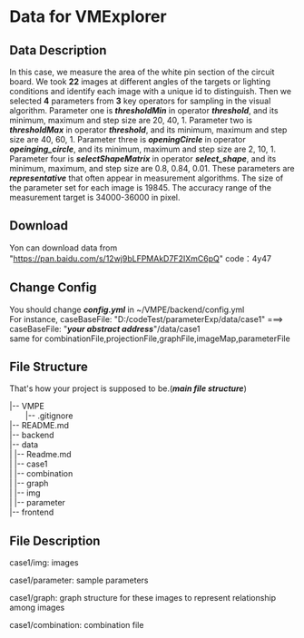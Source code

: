 
# Data for VMExplorer
## Data Description
In this case, we measure the area of the white pin section of the circuit board. 
We took **22** images at different angles of the targets or lighting conditions and identify each image with a unique id to distinguish. 
Then we selected **4** parameters from **3** key operators for sampling in the visual algorithm. 
Parameter one is ***thresholdMin*** in operator ***threshold***, and its minimum, maximum and step size are 20, 40, 1. 
Parameter two is ***thresholdMax*** in operator ***threshold***, and its minimum, maximum and step size are 40, 60, 1. 
Parameter three is ***openingCircle*** in operator  ***opeinging\_circle***, and its minimum, maximum and step size are 2, 10, 1. 
Parameter four is ***selectShapeMatrix*** in operator  ***select\_shape***, and its minimum, maximum, and step size are 0.8, 0.84, 0.01.
These parameters are ***representative*** that often appear in measurement algorithms. 
The size of the parameter set for each image is 19845. The accuracy range of the measurement target is 34000-36000 in pixel. 
## Download
Yon can download data from "https://pan.baidu.com/s/12wj9bLFPMAkD7F2IXmC6pQ" code：4y47
## Change Config
You should change ***config.yml*** in ~/VMPE/backend/config.yml  
For instance, caseBaseFile: "D:/codeTest/parameterExp/data/case1" ===> caseBaseFile: "***your abstract address***"/data/case1  
same for combinationFile,projectionFile,graphFile,imageMap,parameterFile

## File Structure
That's how your project is supposed to be.(***main file structure***)  

|-- VMPE  
&emsp;&emsp;|-- .gitignore  
    |-- README.md  
    |-- backend<br/>
    |-- data<br/>
    |   |-- Readme.md<br/>
    |   |-- case1<br/>
    |       |-- combination<br/>
    |       |-- graph<br/>
    |       |-- img<br/>
    |       |-- parameter<br/>
    |-- frontend<br/>
## File Description
case1/img: images  

case1/parameter: sample parameters  

case1/graph: graph structure for these images to represent relationship among images  

case1/combination: combination file


